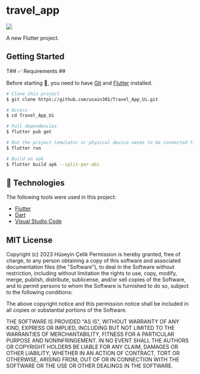 # travel_app
<p>
<img src="https://www.hizliresim.com/c3k45q2" >
  </p>
A new Flutter project.

## Getting Started

T##  <a name="requirements"></a> :white_check_mark: Requirements ##

Before starting :checkered_flag:, you need to have [Git](https://git-scm.com) and [Flutter](https://flutter.dev/) installed.

```bash
# Clone this project
$ git clone https://github.com/usain301/Travel_App_Ui.git

# Access
$ cd Travel_App_Ui

# Pull dependencies
$ flutter pub get

# Run the project (emulator or physical device needs to be connected first)
$ flutter run

# Build an apk
$ flutter build apk --split-per-abi
```
  
## <a name="technologies"></a> :rocket: Technologies ##

The following tools were used in this project:

- [Flutter](https://flutter.dev/)
- [Dart](https://dart.dev/)
- [Visual Studio Code](https://code.visualstudio.com/)

  
 <a name="license"></a> MIT License
-----------

Copyright (c) 2023 Hüseyin Çelik
Permission is hereby granted, free of charge, to any person
obtaining a copy of this software and associated documentation
files (the "Software"), to deal in the Software without
restriction, including without limitation the rights to use,
copy, modify, merge, publish, distribute, sublicense, and/or sell
copies of the Software, and to permit persons to whom the
Software is furnished to do so, subject to the following
conditions:

The above copyright notice and this permission notice shall be
included in all copies or substantial portions of the Software.

THE SOFTWARE IS PROVIDED "AS IS", WITHOUT WARRANTY OF ANY KIND,
EXPRESS OR IMPLIED, INCLUDING BUT NOT LIMITED TO THE WARRANTIES
OF MERCHANTABILITY, FITNESS FOR A PARTICULAR PURPOSE AND
NONINFRINGEMENT. IN NO EVENT SHALL THE AUTHORS OR COPYRIGHT
HOLDERS BE LIABLE FOR ANY CLAIM, DAMAGES OR OTHER LIABILITY,
WHETHER IN AN ACTION OF CONTRACT, TORT OR OTHERWISE, ARISING
FROM, OUT OF OR IN CONNECTION WITH THE SOFTWARE OR THE USE OR
OTHER DEALINGS IN THE SOFTWARE.
